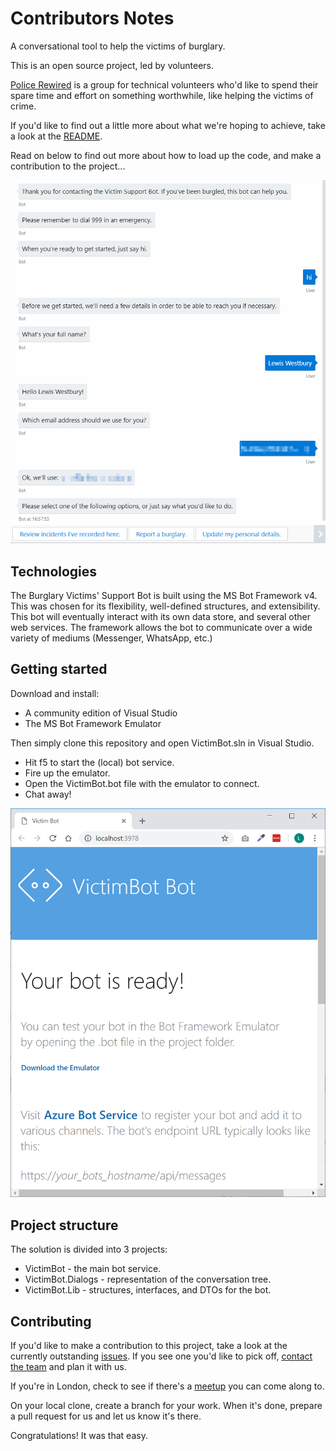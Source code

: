 # Contributors Notes

A conversational tool to help the victims of burglary.

This is an open source project, led by volunteers.

[Police Rewired](https://policerewired.org) is a group for technical volunteers who'd like to spend their spare time and effort on something worthwhile, like helping the victims of crime.

If you'd like to find out a little more about what we're hoping to achieve, take a look at the [README](README.md).

Read on below to find out more about how to load up the code, and make a contribution to the project...

![A conversation with our Bot](images/bot-in-emulator.png)

## Technologies

The Burglary Victims' Support Bot is built using the MS Bot Framework v4. This was chosen for its flexibility, well-defined structures, and extensibility. This bot will eventually interact with its own data store, and several other web services. The framework allows the bot to communicate over a wide variety of mediums (Messenger, WhatsApp, etc.)

## Getting started

Download and install:

* A community edition of Visual Studio
* The MS Bot Framework Emulator

Then simply clone this repository and open VictimBot.sln in Visual Studio.

* Hit f5 to start the (local) bot service.
* Fire up the emulator.
* Open the VictimBot.bot file with the emulator to connect.
* Chat away!

![Indicator that the Bot is running](images/bot-running.png)

## Project structure

The solution is divided into 3 projects:
* VictimBot - the main bot service.
* VictimBot.Dialogs - representation of the conversation tree.
* VictimBot.Lib - structures, interfaces, and DTOs for the bot.

## Contributing

If you'd like to make a contribution to this project, take a look at the currently outstanding [issues](https://github.com/PoliceRewired/burglary-victims-support-bot/issues). If you see one you'd like to pick off, [contact the team](mailto:team@policerewired.org) and plan it with us.

If you're in London, check to see if there's a [meetup](https://policerewired.org) you can come along to.

On your local clone, create a branch for your work. When it's done, prepare a pull request for us and let us know it's there.

Congratulations! It was that easy.